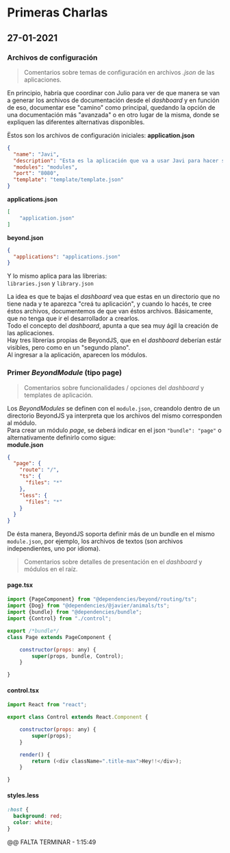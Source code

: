 # Primeras Charlas
## 27-01-2021
### Archivos de configuración
> Comentarios sobre temas de configuración en archivos _.json_ de las aplicaciones.  

En principio, habría que coordinar con Julio para ver de que manera se van a generar los archivos de documentación desde el _dashboard_ y en función de eso, documentar ese "camino" como principal, quedando la opción de una documentación más "avanzada" o en otro lugar de la misma, donde se expliquen las diferentes alternativas disponibles.  

Ëstos son los archivos de configuración iniciales:
**application.json**
```json
{
  "name": "Javi",
  "description": "Esta es la aplicación que va a usar Javi para hacer sus primeras pruebas en BeyondJS.",
  "modules": "modules",
  "port": "8080",
  "template": "template/template.json"
}
```
**applications.json**
```json
[
    "application.json"
]
```
**beyond.json**
```json
{
  "applications": "applications.json"
}
```
Y lo mismo aplica para las librerias:  
`libraries.json` y `library.json`  

La idea es que te bajas el _dashboard_ vea que estas en un directorio que no tiene nada y te aparezca "creá tu aplicación", y cuando lo hacés, te cree éstos archivos, documentemos de que van éstos archivos. Básicamente, que no tenga que ir el desarrollador a crearlos.  
Todo el concepto del _dashboard_, apunta a que sea muy ágil la creación de las aplicaciones.  
Hay tres librerías propias de BeyondJS, que en el _dashboard_ deberían estár visibles, pero como en un "segundo plano".  
Al ingresar a la aplicación, aparecen los módulos.

### Primer _BeyondModule_ (tipo page)
> Comentarios sobre funcionalidades / opciones  del _dashboard_ y templates de aplicación.  

Los _BeyondModules_ se definen con el `module.json`, creandolo dentro de un directorio BeyondJS ya interpreta que los archivos del mismo corresponden al módulo.  
Para crear un módulo _page_, se deberá indicar en el json `"bundle": "page"` o alternativamente definirlo como sigue:  
**module.json**
```json
{
  "page": {
    "route": "/",
    "ts": {
      "files": "*"
    },
    "less": {
      "files": "*"
    }
  }
}
```
De ésta manera, BeyondJS soporta definir más de un bundle en el mismo `module.json`, por ejemplo, los archivos de textos (son archivos independientes, uno por idioma).  
> Comentarios sobre detalles de presentación en el _dashboard_ y módulos en el raíz.  

#### page.tsx
```javascript
import {PageComponent} from "@dependencies/beyond/routing/ts";
import {Dog} from "@dependencies/@javier/animals/ts";
import {bundle} from "@dependencies/bundle";
import {Control} from "./control";

export /*bundle*/
class Page extends PageComponent {

    constructor(props: any) {
        super(props, bundle, Control);
    }

}
```
#### control.tsx
```javascript
import React from "react";

export class Control extends React.Component {

    constructor(props: any) {
        super(props);
    }

    render() {
        return (<div className=".title-max">Hey!!</div>);
    }

}
```
#### styles.less
```scss
:host {
  background: red;
  color: white;
}
```

@@ FALTA TERMINAR - 1:15:49
